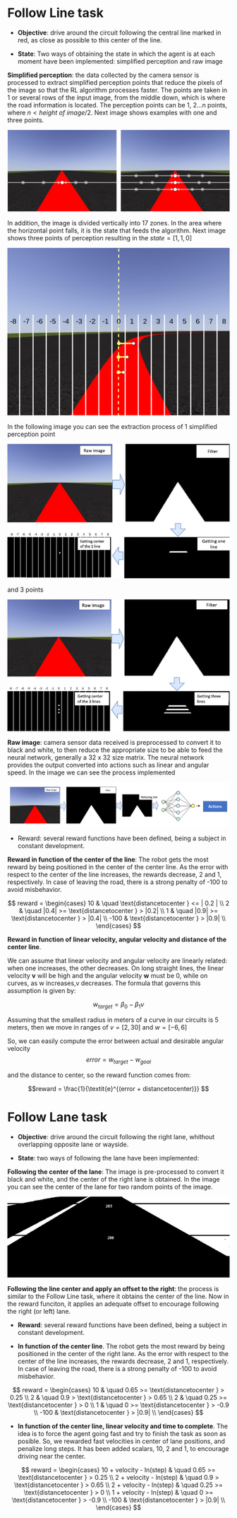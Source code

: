 # Follow Line task

- **Objective**: drive around the circuit following the central line marked in red, as close as possible to this center of the line.

- **State**: Two ways of obtaining the state in which the agent is at each moment have been implemented: simplified perception and raw image

**Simplified perception**: the data collected by the camera sensor is processed to extract simplified perception points that reduce the pixels of the image so that the RL algorithm processes faster.
The points are taken in 1 or several rows of the input image, from the middle down, which is where the road information is located. The perception points can be 1, 2...n points, where $n < height\ of \ image / 2$. Next image shows examples with one and three points.

![](../../docs/img/simplified_perception_1_3_points.png)

In addition, the image is divided vertically into 17 zones. In the area where the horizontal point falls, it is the state that feeds the algorithm. Next image shows three points of perception resulting in the $state = [1,1,0]$

![](../../docs/img/simplified_peception_vertical_states.png)

In the following image you can see the extraction process of 1 simplified perception point

![](../../docs/img/extracting_1_point.png)

and 3 points

![](../../docs/img/extracting_3_points.png)

**Raw image**: camera sensor data received is preprocessed to convert it to black and white, to then reduce the appropriate size to be able to feed the neural network, generally a 32 x 32 size matrix. The neural network provides the output converted into actions such as linear and angular speed. In the image we can see the process implemented

![](../../docs/img/image_raw_process.png)

- Reward: several reward functions have been defined, being a subject in constant development.

**Reward in function of the center of the line**: The robot gets the most reward by being positioned in the center of the center line. As the error with respect to the center of the line increases, the rewards decrease, 2 and 1, respectively. In case of leaving the road, there is a strong penalty of -100 to avoid misbehavior.

$$
reward =
  \begin{cases}
    10       & \quad \text{distancetocenter } <= | 0.2 | \\
    2        & \quad |0.4| >= \text{distancetocenter } > |0.2|  \\
    1        & \quad |0.9| >= \text{distancetocenter } > |0.4|  \\
    -100     & \text{distancetocenter } > |0.9|  \\
  \end{cases}
$$

**Reward in function of linear velocity, angular velocity and distance of the center line**.

We can assume that linear velocity and angular velocity are linearly related: when one increases, the other decreases. On long straight lines, the linear velocity **v** will be high and the angular velocity **w** must be 0, while on curves, as w increases,v decreases. The formula that governs this assumption is given by:

$$w_{target} = \beta_0 - \beta_1v$$

Assuming that the smallest radius in meters of a curve in our circuits is 5 meters, then we move in ranges of $v=[2, 30]$ and $w=[-6, 6]$

So, we can easily compute the error between actual and desirable angular velocity
$$error = w_{target} - w_{goal}$$

and the distance to center, so the reward function comes from:

$$reward = \frac{1}{\textit{e}^{(error + distancetocenter)}} $$

# Follow Lane task

- **Objective**: drive around the circuit following the right lane, whithout overlapping opposite lane or wayside.

- **State**: two ways of following the lane have been implemented:

**Following the center of the lane**: The image is pre-processed to convert it black and white, and the center of the right lane is obtained. In the image you can see the center of the lane for two random points of the image.

![](../../docs/img/followlane_two_points.png)

**Following the line center and apply an offset to the right**: the process is similar to the Follow Line task, where it obtains the center of the line. Now in the reward funciton, it applies an adequate offset to encourage following the right (or left) lane.

- **Reward**: several reward functions have been defined, being a subject in constant development.

- **In function of the center line**. The robot gets the most reward by being positioned in the center of the right lane. As the error with respect to the center of the line increases, the rewards decrease, 2 and 1, respectively. In case of leaving the road, there is a strong penalty of -100 to avoid misbehavior.

$$
reward =
  \begin{cases}
    10       & \quad 0.65 >= \text{distancetocenter } > 0.25 \\
    2        & \quad 0.9 > \text{distancetocenter } > 0.65  \\
    2        & \quad 0.25 >= \text{distancetocenter } > 0  \\
    1        & \quad 0 >= \text{distancetocenter } > -0.9  \\
    -100     & \text{distancetocenter } > |0.9|  \\
  \end{cases}
$$

- **In function of the center line, linear velocity and time to complete**. The idea is to force the agent going fast and try to finish the task as soon as posible. So, we rewarded fast velocities in center of lane positions, and penalize long steps. It has been added scalars, 10, 2 and 1, to encourage driving near the center.

$$
reward =
  \begin{cases}
    10 + velocity - ln(step)      & \quad 0.65 >= \text{distancetocenter } > 0.25 \\
    2 + velocity - ln(step)      & \quad 0.9 > \text{distancetocenter } > 0.65  \\
    2 + velocity - ln(step)        & \quad 0.25 >= \text{distancetocenter } > 0  \\
    1 + velocity - ln(step)        & \quad 0 >= \text{distancetocenter } > -0.9  \\
    -100     & \text{distancetocenter } > |0.9|  \\
  \end{cases}
$$
